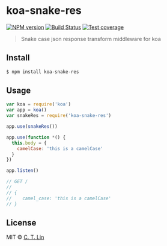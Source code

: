 # koa-snake-res

[![NPM version][npm-image]][npm-url]
[![Build Status][travis-image]][travis-url]
[![Test coverage][coveralls-image]][coveralls-url]

> Snake case json response transform middleware for koa

## Install

```sh
$ npm install koa-snake-res
```

## Usage

```js
var koa = require('koa')
var app = koa()
var snakeRes = require('koa-snake-res')

app.use(snakeRes())

app.use(function *() {
  this.body = {
    camelCase: 'this is a camelCase'
  }
})

app.listen()

// GET /
//
// {
//    camel_case: 'this is a camelCase'
// }
```

## License
MIT © [C. T. Lin](https://github.com/chentsulin)

[npm-image]: https://img.shields.io/npm/v/koa-snake-res.svg?style=flat-square
[npm-url]: https://npmjs.org/package/koa-snake-res
[travis-image]: https://travis-ci.org/chentsulin/koa-snake-res.svg
[travis-url]: https://travis-ci.org/chentsulin/koa-snake-res
[coveralls-image]: https://img.shields.io/coveralls/chentsulin/koa-snake-res.svg?style=flat-square
[coveralls-url]: https://coveralls.io/r/chentsulin/koa-snake-res
